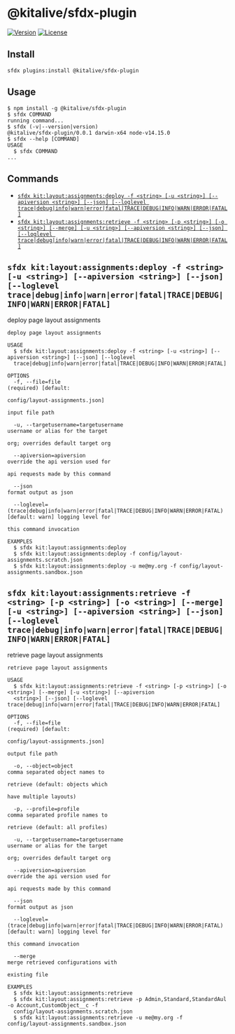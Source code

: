 @kitalive/sfdx-plugin
=====================

[![Version](https://img.shields.io/npm/v/@kitalive/sfdx-plugin.svg)](https://npmjs.org/package/@kitalive/sfdx-plugin)
[![License](https://img.shields.io/npm/l/@kitalive/sfdx-plugin.svg)](https://github.com/Kitalive-Inc/sfdx-plugin/blob/master/package.json)

## Install

```
sfdx plugins:install @kitalive/sfdx-plugin
```

## Usage

<!-- usage -->
```sh-session
$ npm install -g @kitalive/sfdx-plugin
$ sfdx COMMAND
running command...
$ sfdx (-v|--version|version)
@kitalive/sfdx-plugin/0.0.1 darwin-x64 node-v14.15.0
$ sfdx --help [COMMAND]
USAGE
  $ sfdx COMMAND
...
```
<!-- usagestop -->

## Commands

<!-- commands -->
* [`sfdx kit:layout:assignments:deploy -f <string> [-u <string>] [--apiversion <string>] [--json] [--loglevel trace|debug|info|warn|error|fatal|TRACE|DEBUG|INFO|WARN|ERROR|FATAL]`](#sfdx-kitlayoutassignmentsdeploy--f-string--u-string---apiversion-string---json---loglevel-tracedebuginfowarnerrorfataltracedebuginfowarnerrorfatal)
* [`sfdx kit:layout:assignments:retrieve -f <string> [-p <string>] [-o <string>] [--merge] [-u <string>] [--apiversion <string>] [--json] [--loglevel trace|debug|info|warn|error|fatal|TRACE|DEBUG|INFO|WARN|ERROR|FATAL]`](#sfdx-kitlayoutassignmentsretrieve--f-string--p-string--o-string---merge--u-string---apiversion-string---json---loglevel-tracedebuginfowarnerrorfataltracedebuginfowarnerrorfatal)

## `sfdx kit:layout:assignments:deploy -f <string> [-u <string>] [--apiversion <string>] [--json] [--loglevel trace|debug|info|warn|error|fatal|TRACE|DEBUG|INFO|WARN|ERROR|FATAL]`

deploy page layout assignments

```
deploy page layout assignments

USAGE
  $ sfdx kit:layout:assignments:deploy -f <string> [-u <string>] [--apiversion <string>] [--json] [--loglevel 
  trace|debug|info|warn|error|fatal|TRACE|DEBUG|INFO|WARN|ERROR|FATAL]

OPTIONS
  -f, --file=file                                                                   (required) [default:
                                                                                    config/layout-assignments.json]
                                                                                    input file path

  -u, --targetusername=targetusername                                               username or alias for the target
                                                                                    org; overrides default target org

  --apiversion=apiversion                                                           override the api version used for
                                                                                    api requests made by this command

  --json                                                                            format output as json

  --loglevel=(trace|debug|info|warn|error|fatal|TRACE|DEBUG|INFO|WARN|ERROR|FATAL)  [default: warn] logging level for
                                                                                    this command invocation

EXAMPLES
  $ sfdx kit:layout:assignments:deploy
  $ sfdx kit:layout:assignments:deploy -f config/layout-assignments.scratch.json
  $ sfdx kit:layout:assignments:deploy -u me@my.org -f config/layout-assignments.sandbox.json
```

## `sfdx kit:layout:assignments:retrieve -f <string> [-p <string>] [-o <string>] [--merge] [-u <string>] [--apiversion <string>] [--json] [--loglevel trace|debug|info|warn|error|fatal|TRACE|DEBUG|INFO|WARN|ERROR|FATAL]`

retrieve page layout assignments

```
retrieve page layout assignments

USAGE
  $ sfdx kit:layout:assignments:retrieve -f <string> [-p <string>] [-o <string>] [--merge] [-u <string>] [--apiversion 
  <string>] [--json] [--loglevel trace|debug|info|warn|error|fatal|TRACE|DEBUG|INFO|WARN|ERROR|FATAL]

OPTIONS
  -f, --file=file                                                                   (required) [default:
                                                                                    config/layout-assignments.json]
                                                                                    output file path

  -o, --object=object                                                               comma separated object names to
                                                                                    retrieve (default: objects which
                                                                                    have multiple layouts)

  -p, --profile=profile                                                             comma separated profile names to
                                                                                    retrieve (default: all profiles)

  -u, --targetusername=targetusername                                               username or alias for the target
                                                                                    org; overrides default target org

  --apiversion=apiversion                                                           override the api version used for
                                                                                    api requests made by this command

  --json                                                                            format output as json

  --loglevel=(trace|debug|info|warn|error|fatal|TRACE|DEBUG|INFO|WARN|ERROR|FATAL)  [default: warn] logging level for
                                                                                    this command invocation

  --merge                                                                           merge retrieved configurations with
                                                                                    existing file

EXAMPLES
  $ sfdx kit:layout:assignments:retrieve
  $ sfdx kit:layout:assignments:retrieve -p Admin,Standard,StandardAul -o Account,CustomObject__c -f 
  config/layout-assignments.scratch.json
  $ sfdx kit:layout:assignments:retrieve -u me@my.org -f config/layout-assignments.sandbox.json
```
<!-- commandsstop -->
